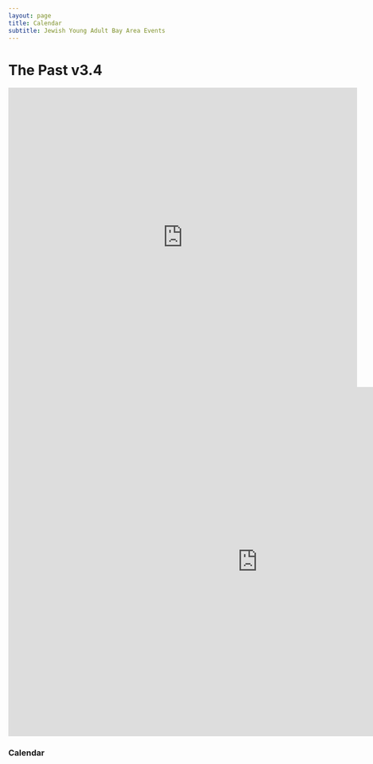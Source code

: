```yaml
---
layout: page
title: Calendar 
subtitle: Jewish Young Adult Bay Area Events
---
```


<link rel='stylesheet' href='css/fullcalendar.css' />
<script src='js/jquery.min.js'></script>
<script src='js/moment.js'></script>
<script src='js/fullcalendar.js'></script>
<script type='text/javascript' src='js/gcal.js'></script>

<script>
  $(function() {
    $('#calendar').fullCalendar({
      header: {
        left: 'prev,next today',
        center: 'title',
        right: 'month,listYear'
      },
      displayEventTime: false, // don't show the time column in list view
      events: 'en.usa#holiday@group.v.calendar.google.com',
      eventClick: function(event) {
        // opens events in a popup window
        window.open(event.url, '_blank', 'width=700,height=600');
        return false;
      }
    });
  });
</script>

<body>
  <div id='calendar'></div>
</body>

# The Past v3.4

<div class="responsive-iframe-container small-container"><iframe src="https://calendar.google.com/calendar/embed?showTitle=0&amp;showPrint=0&amp;showTabs=0&amp;showCalendars=0&amp;mode=AGENDA&amp;height=800&amp;wkst=1&amp;bgcolor=%23FFFFFF&amp;src=bsp4pl7nrmbt1merbkuehqluj4%40group.calendar.google.com&amp;color=%23182C57&amp;ctz=America%2FLos_Angeles" style="border-width:0" width="700" height="600" frameborder="0" scrolling="no"></iframe></div>
<div class="responsive-iframe-container big-container"><iframe src="https://calendar.google.com/calendar/embed?showTitle=0&amp;showPrint=0&amp;showTabs=0&amp;showCalendars=0&amp;height=800&amp;wkst=1&amp;bgcolor=%23FFFFFF&amp;src=bsp4pl7nrmbt1merbkuehqluj4%40group.calendar.google.com&amp;color=%23182C57&amp;ctz=America%2FLos_Angeles" style="border-width:0" width="1000" height="700" frameborder="0" scrolling="no"></iframe></div>

### Calendar
